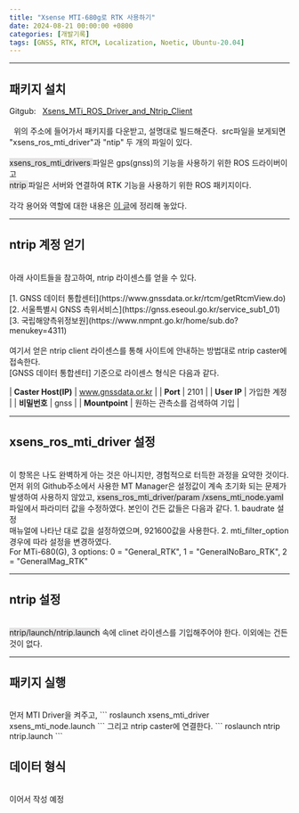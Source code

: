 ```yaml
---
title: "Xsense MTI-680g로 RTK 사용하기"
date: 2024-08-21 00:00:00 +0800
categories: [개발기록]
tags: [GNSS, RTK, RTCM, Localization, Noetic, Ubuntu-20.04]
---
```

---
## 패키지 설치
Gitgub: &nbsp; [Xsens_MTi_ROS_Driver_and_Ntrip_Client](https://github.com/jiminghe/Xsens_MTi_ROS_Driver_and_Ntrip_Client)<br><br>
&nbsp;&nbsp;위의 주소에 들어가서 패키지를 다운받고, 설명대로 빌드해준다.&nbsp; src파일을 보게되면 "xsens_ros_mti_driver"과 "ntip" 두 개의 파일이 있다. <br><br>
<span style="background-color: #e4e2e2;">xsens_ros_mti_drivers </span>파일은 gps(gnss)의 기능을 사용하기 위한 ROS 드라이버이고<br>
<span style="background-color: #e4e2e2;">ntrip </span>파일은 서버와 연결하여  RTK 기능을 사용하기 위한 ROS 패키지이다.<br><br>
각각 용어와 역할에 대한 내용은 [이 글](https://gyeongrok-jang.github.io/posts/gps/)에 정리해 놓았다.<br>

---
## ntrip 계정 얻기
<br>
아래 사이트들을 참고하여, ntrip 라이센스를 얻을 수 있다.<br><br>
[1. GNSS 데이터 통합센터](https://www.gnssdata.or.kr/rtcm/getRtcmView.do)<br>
[2. 서울특별시 GNSS 측위서비스](https://gnss.eseoul.go.kr/service_sub1_01)<br>
[3. 국립해양측위정보원](https://www.nmpnt.go.kr/home/sub.do?menukey=4311)<br><br>
여기서 얻은 ntrip client 라이센스를 통해 사이트에 안내하는 방법대로 ntrip caster에 접속한다.<br>
[GNSS 데이터 통합센터] 기준으로 라이센스 형식은 다음과 같다.<br>

| **Caster Host(IP)** | www.gnssdata.or.kr                   |
| **Port**           | 2101                                 |
| **User IP**        | 가입한 계정                          |
| **비밀번호**       | gnss                                  |
| **Mountpoint**     | 원하는 관측소를 검색하여 기입          |

---
## xsens_ros_mti_driver 설정
<br>
이 항목은 나도 완벽하게 아는 것은 아니지만, 경험적으로 터득한 과정을 요약한 것이다. 먼저 위의 Github주소에서 사용한 MT Manager은 설정값이 계속 초기화 되는 문제가 발생하여 사용하지 않았고, <span style="background-color: #e4e2e2;">xsens_ros_mti_driver/param
/xsens_mti_node.yaml</span> 파일에서 파라미터 값을 수정하였다. 본인이 건든 값들은 다음과 같다.
1. baudrate 설정 <br>
매뉴얼에 나타난 대로 값을 설정하였으며, 921600값을 사용한다.
2. mti_filter_option <br>
경우에 따라 설정을 변경하였다. <br>For MTi-680(G), 3 options: 0 = "General_RTK", 1 = "GeneralNoBaro_RTK", 2 = "GeneralMag_RTK"

---
## ntrip 설정
<br>
<span style="background-color: #e4e2e2;">ntrip/launch/ntrip.launch</span> 속에 clinet 라이센스를 기입해주어야 한다. 이외에는 건든 것이 없다.

---

## 패키지 실행
<br>
먼저 MTI Driver을 켜주고,
```
roslaunch xsens_mti_driver xsens_mti_node.launch 
```
그리고 ntrip caster에 연결한다.
```
roslaunch ntrip ntrip.launch    
```

## 데이터 형식
<br>
이어서 작성 예정

